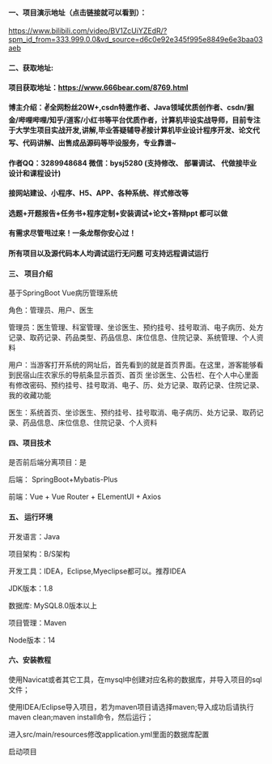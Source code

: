 #### 一、项目演示地址（点击链接就可以看到）：

https://www.bilibili.com/video/BV1ZcUiYZEdR/?spm_id_from=333.999.0.0&vd_source=d6c0e92e345f995e8849e6e3baa03aeb
#### 二、获取地址:

#### 项目获取地址：https://www.666bear.com/8769.html

**博主介绍：✌全网粉丝20W+,csdn特邀作者、Java领域优质创作者、csdn/掘金/哔哩哔哩/知乎/道客/小红书等平台优质作者，计算机毕设实战导师，目前专注于大学生项目实战开发,讲解,毕业答疑辅导✌接计算机毕业设计程序开发、论文代写、代码讲解、出售成品源码等毕设服务，专业靠谱~**

#### 作者QQ：3289948684 微信：bysj5280 (支持修改、 部署调试、 代做接毕业设计和课程设计)

#### 接网站建设、小程序、H5、APP、各种系统、样式修改等

#### 选题+开题报告+任务书+程序定制+安装调试+论文+答辩ppt 都可以做

#### 有需求尽管甩过来！一条龙帮你安心过！

#### 所有项目以及源代码本人均调试运行无问题 可支持远程调试运行


#### 三、 项目介绍

基于SpringBoot Vue病历管理系统

角色：管理员、用户、医生

管理员：医生管理、科室管理、坐诊医生、预约挂号、挂号取消、电子病历、处方记录、取药记录、药品类型、药品信息、床位信息、住院记录、系统管理、个人资料

用户：当游客打开系统的网址后，首先看到的就是首页界面。在这里，游客能够看到民宿山庄农家乐的导航条显示首页、首页
坐诊医生、公告栏、在个人中心里面有修改密码、预约挂号、挂号取消、电子、历、处方记录、取药记录、住院记录、我的收藏功能

医生：系统首页、坐诊医生、预约挂号、挂号取消、电子病历、处方记录、取药记录、药品信息、床位信息、住院记录、个人资料

#### 四、项目技术

是否前后端分离项目：是

后端： SpringBoot+Mybatis-Plus

前端：Vue + Vue Router + ELementUI + Axios

#### 五、 运行环境

开发语言：Java

项目架构：B/S架构

开发工具：IDEA，Eclipse,Myeclipse都可以。推荐IDEA

JDK版本：1.8

数据库: MySQL8.0版本以上

项目管理：Maven

Node版本：14



#### 六、安装教程

使用Navicat或者其它工具，在mysql中创建对应名称的数据库，并导入项目的sql文件；

使用IDEA/Eclipse导入项目，若为maven项目请选择maven;导入成功后请执行maven clean;maven install命令，然后运行；

进入src/main/resources修改application.yml里面的数据库配置

启动项目
